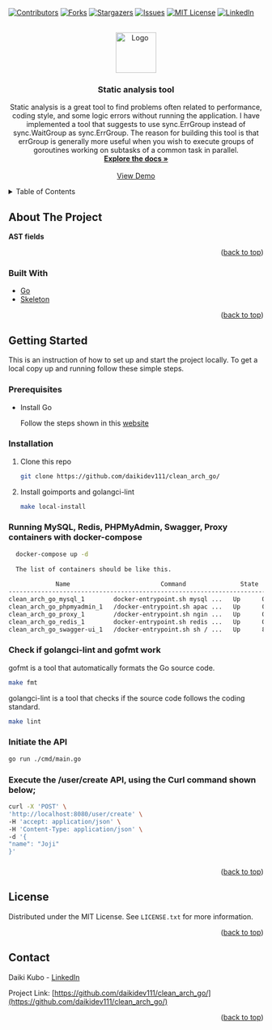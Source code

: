 <div id="top"></div>

[![Contributors][contributors-shield]][contributors-url]
[![Forks][forks-shield]][forks-url]
[![Stargazers][stars-shield]][stars-url]
[![Issues][issues-shield]][issues-url]
[![MIT License][license-shield]][license-url]
[![LinkedIn][linkedin-shield]][linkedin-url]



<!-- PROJECT LOGO -->
<br />
<div align="center">
  <a href="https://github.com/daikidev111/clean_arch_go/">
    <img src="images/logo.png" alt="Logo" width="80" height="80">
  </a>

<h3 align="center">Static analysis tool</h3>

  <p align="center">
    Static analysis is a great tool to find problems often related to performance, coding style, and some logic errors without running the application.
    I have implemented a tool that suggests to use sync.ErrGroup instead of sync.WaitGroup as sync.ErrGroup.
    The reason for building this tool is that errGroup is generally more useful when you wish to execute groups of goroutines working on subtasks of a common task in parallel.
    <br />
    <a href="https://github.com/daikidev111/static_analysis/"><strong>Explore the docs »</strong></a>
    <br />
    <br />
    <a href="https://github.com/daikidev111/static_analysis/">View Demo</a>
  </p>
</div>


<!-- TABLE OF CONTENTS -->
<details>
  <summary>Table of Contents</summary>
  <ol>
    <li>
      <a href="#about-the-project">About The Project</a>
      <ul>
        <li><a href="#built-with">Built With</a></li>
      </ul>
    </li>
    <li>
      <a href="#getting-started">Getting Started</a>
      <ul>
        <li><a href="#prerequisites">Prerequisites</a></li>
        <li><a href="#installation">Installation</a></li>
        <li><a href="#Running MySQL, Redis, PHPMyAdmin, Swagger, Proxy containers with docker-compose">Installation</a></li>
      </ul>
    </li>
    <li><a href="#license">License</a></li>
    <li><a href="#contact">Contact</a></li>
  </ol>
</details>



<!-- ABOUT THE PROJECT -->
## About The Project


**AST fields**



<p align="right">(<a href="#top">back to top</a>)</p>


### Built With
* [Go](https://go.dev/)
* [Skeleton](https://github.com/gostaticanalysis/skeleton)

<p align="right">(<a href="#top">back to top</a>)</p>

<!-- GETTING STARTED -->
## Getting Started

This is an instruction of how to set up and start the project locally.
To get a local copy up and running follow these simple steps.

### Prerequisites

* Install Go

  Follow the steps shown in this [website](https://golang.org/dl/)

### Installation

1. Clone this repo
   ```sh
   git clone https://github.com/daikidev111/clean_arch_go/
   ```
2. Install goimports and golangci-lint
   ```sh
   make local-install
   ```
 
### Running MySQL, Redis, PHPMyAdmin, Swagger, Proxy containers with docker-compose

```sh
  docker-compose up -d
  
  The list of containers should be like this.
  
             Name                         Command               State                 Ports              
-------------------------------------------------------------------------------------------------------
clean_arch_go_mysql_1        docker-entrypoint.sh mysql ...   Up      0.0.0.0:3306->3306/tcp, 33060/tcp
clean_arch_go_phpmyadmin_1   /docker-entrypoint.sh apac ...   Up      0.0.0.0:4000->80/tcp             
clean_arch_go_proxy_1        /docker-entrypoint.sh ngin ...   Up      0.0.0.0:3010->3010/tcp, 80/tcp   
clean_arch_go_redis_1        docker-entrypoint.sh redis ...   Up      0.0.0.0:6379->6379/tcp           
clean_arch_go_swagger-ui_1   /docker-entrypoint.sh sh / ...   Up      80/tcp, 127.0.0.1:3000->8080/tcp
```

### Check if golangci-lint and gofmt work

gofmt is a tool that automatically formats the Go source code.
   ```sh
   make fmt
   ```
golangci-lint is a tool that checks if the source code follows the coding standard.
   ```sh
   make lint
   ```

### Initiate the API
   ```sh
   go run ./cmd/main.go
   ```

### Execute the /user/create API, using the Curl command shown below;
   ```sh
curl -X 'POST' \
  'http://localhost:8080/user/create' \
  -H 'accept: application/json' \
  -H 'Content-Type: application/json' \
  -d '{
  "name": "Joji"
}'
  ```

### 

<p align="right">(<a href="#top">back to top</a>)</p>


<!-- LICENSE -->
## License

Distributed under the MIT License. See `LICENSE.txt` for more information.

<p align="right">(<a href="#top">back to top</a>)</p>


<!-- CONTACT -->
## Contact

Daiki Kubo - [LinkedIn](https://www.linkedin.com/in/daiki-kubo/)

Project Link: [https://github.com/daikidev111/clean_arch_go/](https://github.com/daikidev111/clean_arch_go/)

<p align="right">(<a href="#top">back to top</a>)</p>


<!-- MARKDOWN LINKS & IMAGES -->
<!-- https://www.markdownguide.org/basic-syntax/#reference-style-links -->
[contributors-shield]: https://img.shields.io/github/contributors/github_username/repo_name.svg?style=for-the-badge
[contributors-url]: https://github.com/github_username/repo_name/graphs/contributors
[forks-shield]: https://img.shields.io/github/forks/github_username/repo_name.svg?style=for-the-badge
[forks-url]: https://github.com/github_username/repo_name/network/members
[stars-shield]: https://img.shields.io/github/stars/github_username/repo_name.svg?style=for-the-badge
[stars-url]: https://github.com/github_username/repo_name/stargazers
[issues-shield]: https://img.shields.io/github/issues/github_username/repo_name.svg?style=for-the-badge
[issues-url]: https://github.com/github_username/repo_name/issues
[license-shield]: https://img.shields.io/github/license/github_username/repo_name.svg?style=for-the-badge
[license-url]: https://github.com/github_username/repo_name/blob/master/LICENSE.txt
[linkedin-shield]: https://img.shields.io/badge/-LinkedIn-black.svg?style=for-the-badge&logo=linkedin&colorB=555
[linkedin-url]: https://linkedin.com/in/linkedin_username
[product-screenshot]: images/screenshot.png
